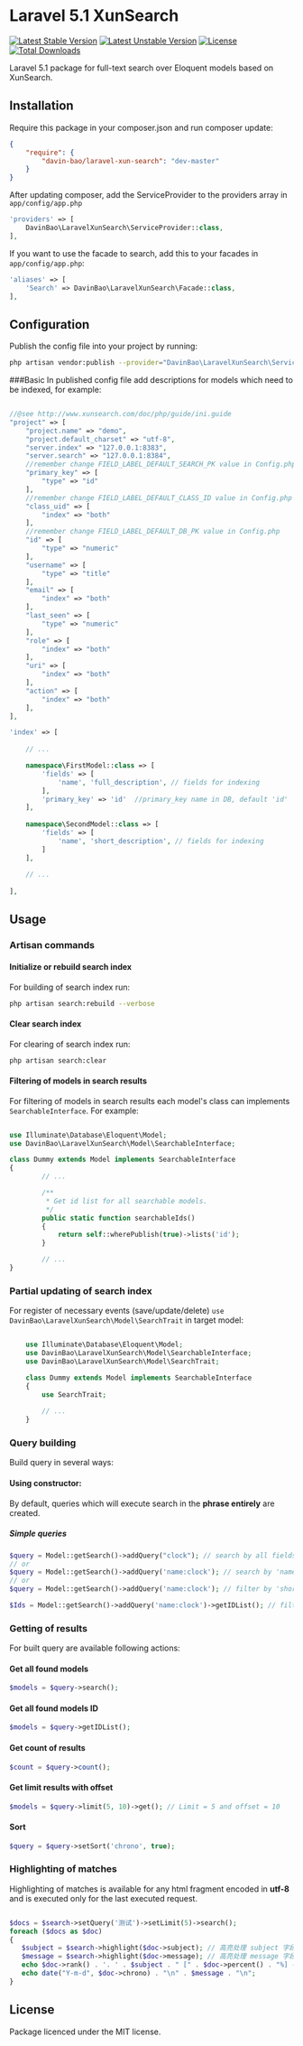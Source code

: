 Laravel 5.1 XunSearch
==============

[![Latest Stable Version](https://poser.pugx.org/davin-bao/laravel-xun-search/v/stable.png)](https://packagist.org/packages/davin-bao/laravel-xun-search)
[![Latest Unstable Version](https://poser.pugx.org/davin-bao/laravel-xun-search/v/unstable.png)](https://packagist.org/packages/davin-bao/laravel-xun-search)
[![License](https://poser.pugx.org/davin-bao/laravel-xun-search/license.png)](https://packagist.org/packages/davin-bao/laravel-xun-search)
[![Total Downloads](https://poser.pugx.org/davin-bao/laravel-xun-search/downloads)](https://packagist.org/packages/davin-bao/laravel-xun-search)

Laravel 5.1 package for full-text search over Eloquent models based on XunSearch.

## Installation

Require this package in your composer.json and run composer update:

```json
{
	"require": {
        "davin-bao/laravel-xun-search": "dev-master"
	}
}
```

After updating composer, add the ServiceProvider to the providers array in `app/config/app.php`

```php
'providers' => [
	DavinBao\LaravelXunSearch\ServiceProvider::class,
],
```

If you want to use the facade to search, add this to your facades in `app/config/app.php`:

```php
'aliases' => [
	'Search' => DavinBao\LaravelXunSearch\Facade::class,
],
```
## Configuration 

Publish the config file into your project by running:

```bash
php artisan vendor:publish --provider="DavinBao\LaravelXunSearch\ServiceProvider"
```
###Basic
In published config file add descriptions for models which need to be indexed, for example:

```php

//@see http://www.xunsearch.com/doc/php/guide/ini.guide
"project" => [
    "project.name" => "demo",
    "project.default_charset" => "utf-8",
    "server.index" => "127.0.0.1:8383",
    "server.search" => "127.0.0.1:8384",
    //remember change FIELD_LABEL_DEFAULT_SEARCH_PK value in Config.php
    "primary_key" => [
        "type" => "id"
    ],
    //remember change FIELD_LABEL_DEFAULT_CLASS_ID value in Config.php
    "class_uid" => [
        "index" => "both"
    ],
    //remember change FIELD_LABEL_DEFAULT_DB_PK value in Config.php
    "id" => [
        "type" => "numeric"
    ],
    "username" => [
        "type" => "title"
    ],
    "email" => [
        "index" => "both"
    ],
    "last_seen" => [
        "type" => "numeric"
    ],
    "role" => [
        "index" => "both"
    ],
    "uri" => [
        "index" => "both"
    ],
    "action" => [
        "index" => "both"
    ],
],

'index' => [
	
	// ...

	namespace\FirstModel::class => [
		'fields' => [
			'name', 'full_description', // fields for indexing
		],
		'primary_key' => 'id'  //primary_key name in DB, default 'id'
	],
	
	namespace\SecondModel::class => [
		'fields' => [
			'name', 'short_description', // fields for indexing
		]
	],
	
	// ...
	
],

```

## Usage
### Artisan commands
#### Initialize or rebuild search index
For building of search index run:

```bash
php artisan search:rebuild --verbose
```
#### Clear search index
For clearing of search index run:

```bash
php artisan search:clear
```
#### Filtering of models in search results 
For filtering of models in search results each model's class can implements `SearchableInterface`.
For example:

```php

use Illuminate\Database\Eloquent\Model;
use DavinBao\LaravelXunSearch\Model\SearchableInterface;

class Dummy extends Model implements SearchableInterface
{
        // ...

        /**
         * Get id list for all searchable models.
         */
        public static function searchableIds()
        {
            return self::wherePublish(true)->lists('id');
        }

        // ...
}

```

### Partial updating of search index
For register of necessary events (save/update/delete) `use DavinBao\LaravelXunSearch\Model\SearchTrait` in target model:

```php

    use Illuminate\Database\Eloquent\Model;
    use DavinBao\LaravelXunSearch\Model\SearchableInterface;
    use DavinBao\LaravelXunSearch\Model\SearchTrait;

    class Dummy extends Model implements SearchableInterface
    {
        use SearchTrait;
    
        // ...
    }

```

### Query building
Build query in several ways:

#### Using constructor:

By default, queries which will execute search in the **phrase entirely** are created.

##### Simple queries
```php
$query = Model::getSearch()->addQuery("clock"); // search by all fields.
// or 
$query = Model::getSearch()->addQuery('name:clock'); // search by 'name' field.
// or
$query = Model::getSearch()->addQuery('name:clock'); // filter by 'short_description' field.

$Ids = Model::getSearch()->addQuery('name:clock')->getIDList(); // filter by 'short_description' field.
```

### Getting of results

For built query are available following actions:

#### Get all found models

```php
$models = $query->search();
```

#### Get all found models ID

```php
$models = $query->getIDList();
```

#### Get count of results
```php
$count = $query->count();
```

#### Get limit results with offset

```php
$models = $query->limit(5, 10)->get(); // Limit = 5 and offset = 10
```
#### Sort

```php
$query = $query->setSort('chrono', true);
```
### Highlighting of matches

Highlighting of matches is available for any html fragment encoded in **utf-8** and is executed only for the last executed request.

```php

$docs = $search->setQuery('测试')->setLimit(5)->search();
foreach ($docs as $doc)
{
   $subject = $search->highlight($doc->subject); // 高亮处理 subject 字段
   $message = $search->highlight($doc->message); // 高亮处理 message 字段
   echo $doc->rank() . '. ' . $subject . " [" . $doc->percent() . "%] - ";
   echo date("Y-m-d", $doc->chrono) . "\n" . $message . "\n";
}

```
##
## License
Package licenced under the MIT license.
